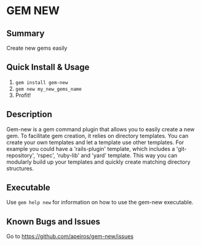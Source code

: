 GEM NEW
=======



Summary
-------
Create new gems easily



Quick Install & Usage
---------------------
1. `gem install gem-new`
2. `gem new my_new_gems_name`
3. Profit!



Description
-----------
Gem-new is a gem command plugin that allows you to easily create a new gem.
To facilitate gem creation, it relies on directory templates. You can create your own templates and
let a template use other templates. For example you could have a 'rails-plugin' template, which
includes a 'git-repository', 'rspec', 'ruby-lib' and 'yard' template. This way you can modularly
build up your templates and quickly create matching directory structures.



Executable
----------
Use `gem help new` for information on how to use the gem-new executable.



Known Bugs and Issues
---------------------
Go to https://github.com/apeiros/gem-new/issues
